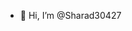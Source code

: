 - 👋 Hi, I’m @Sharad30427



<!---
Sharad30427/Sharad30427 is a ✨ special ✨ repository because its `README.md` (this file) appears on your GitHub profile.
You can click the Preview link to take a look at your changes.
--->

